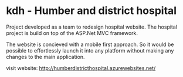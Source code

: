 # kdh - Humber and district hospital
Project developed as a team to redesign hospital website. The hospital project is build on top of the ASP.Net MVC framework. 

The website is concieved with a mobile first approach. 
So it would be possible to effortlessly launch it into any platform without making any changes to the main application.

visit website: http://humberdistricthospital.azurewebsites.net/

